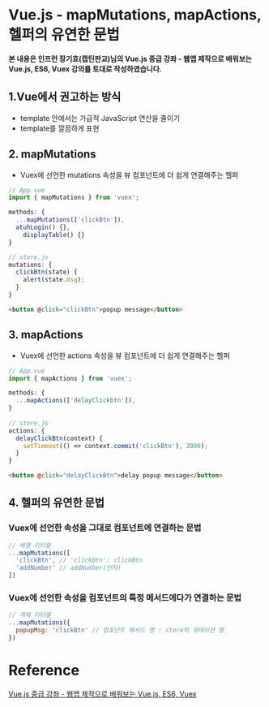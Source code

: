 # Vue.js - mapMutations, mapActions, 헬퍼의 유연한 문법

**본 내용은 인프런 장기효(캡틴판교)님의 Vue.js 중급 강좌 - 웹앱 제작으로 배워보는 Vue.js, ES6, Vuex 강의를 토대로 작성하였습니다.**



## 1.Vue에서 권고하는 방식

* template 안에서는 가급적 JavaScript 연산을 줄이기
* template를 깔끔하게 표현



## 2. mapMutations

* Vuex에 선언한 mutations 속성을 뷰 컴포넌트에 더 쉽게 연결해주는 헬퍼

```JavaScript
// App.vue
import { mapMutations } from 'vuex';

methods: {
  ...mapMutations(['clickBtn']),
  atuhLogin() {},
    displayTable() {}
}

// store.js
mutations: {
  clickBtn(state) {
    alert(state.msg);
  }
}
```

```HTML
<button @click="clickBtn">popup message</button>
```



## 3. mapActions

* Vuex에 선언한 actions 속성을 뷰 컴포넌트에 더 쉽게 연결해주는 헬퍼

```JavaScript
// App.vue
import { mapActions } from 'vuex';

methods: {
  ...mapActions(['delayClickbtn']),
}
  
// store.js
actions: {
  delayClickBtn(context) {
    setTimeout(() => context.commit('clickBtn'), 2000);
  }
}
```

```HTML
<button @click="delayClickBtn">delay popup message</button>
```



## 4. 헬퍼의 유연한 문법

### Vuex에 선언한 속성을 그대로 컴포넌트에 연결하는 문법

```JavaScript
// 배열 리터럴
...mapMutations([
  'clickBtn', // 'clickBtn': clickBtn
  'addNumber' // addNumber(인자)
])
```



### Vuex에 선언한 속성을 컴포넌트의 특정 메서드에다가 연결하는 문법

```JavaScript
// 객체 리터럴
...mapMutations({
  popupMsg: 'clickBtn' // 컴포넌트 메서드 명 : store의 뮤테이션 명
})
```





# Reference

[Vue.js 중급 강좌 - 웹앱 제작으로 배워보는 Vue.js, ES6, Vuex](https://www.inflearn.com/course/vue-pwa-vue-js-%EC%A4%91%EA%B8%89/dashboard)

